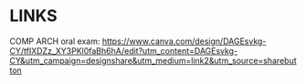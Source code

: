 # LINKS

COMP ARCH oral exam: https://www.canva.com/design/DAGEsvkg-CY/tfIXDZz_XY3PKl0faBh6hA/edit?utm_content=DAGEsvkg-CY&utm_campaign=designshare&utm_medium=link2&utm_source=sharebutton
